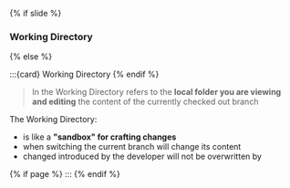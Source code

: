 {% if slide %}
### <i class="fas fa-folder-open"></i> Working Directory
{% else %}

:::{card} <i class="fas fa-folder-open"></i> Working Directory
{% endif %}

> In <i class="fab fa-git"></i> the Working Directory refers to the **local folder you are viewing and editing** the content of the currently checked out branch

The Working Directory:

- is like a **"sandbox" for crafting changes**
- when switching the current branch <i class="fab fa-git"></i> will change its content
- changed introduced by the developer will not be overwritten by <i class="fab fa-git"></i> 

{% if page %}
:::
{% endif %}
